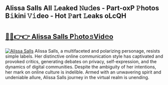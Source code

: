 ## Alissa Salls All 𝙻eaked 𝙽u𝚍es - Part-oxP 𝙿hotos B𝚒kini 𝚅𝚒deo - Hot 𝙿art 𝙻eaks oLcQH

# <h2><a href="http://ld59djq.urlbe.top/?page=Alissa+Salls">🔗🔗👉👉 Alissa Salls P𝚑oto𝚜Vid𝚎o</a></h2>

[![Alissa Salls](https://i.imgur.com/eBuTRDB.gif)](http://ld59djq.urlbe.top/?page=Alissa+Salls)
Alissa Salls, a multifaceted and polarizing personage, resists simple labels. Her distinctive online communication style has captivated and provoked critics, generating debates on privacy, self-expression, and the dynamics of digital communities. Despite the ambiguity of her intentions, her mark on online culture is indelible. Armed with an unwavering spirit and undeniable allure, Alissa Salls journey in the virtual realm is unending.
